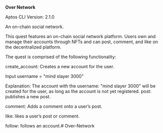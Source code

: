 **Over Network**

Aptos CLI Version: 2.1.0

An on-chain social network.

This quest features an on-chain social network platform. Users own and manage their accounts through NFTs and can post, comment, and like on the decentralized platform.

The quest is comprised of the following functionality:

create_account: Creates a new account for the user.

  Input
  username = "mind slayer 3000"
  
  Explanation: The account with the username: "mind slayer 3000" will 
  be created for the user, as long as the account is not yet registered.
post: publishes a new post.

comment: Adds a comment onto a user’s post.

like: likes a user’s post or comment.

follow: follows an account.# Over-Network

